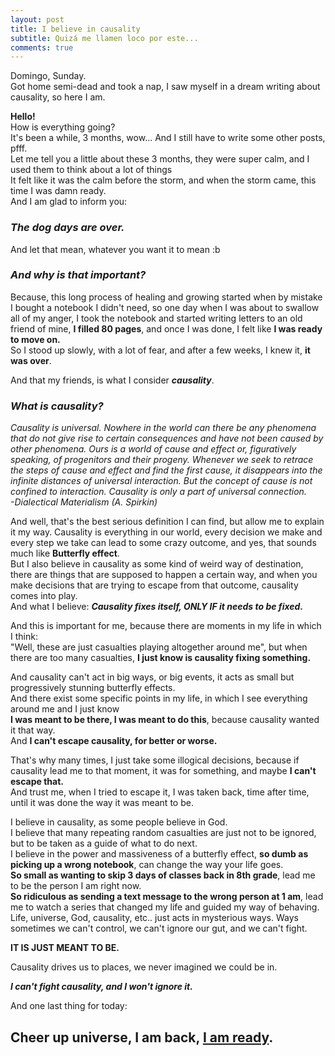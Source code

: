 ```yaml
---
layout: post
title: I believe in causality
subtitle: Quizá me llamen loco por este...
comments: true
---
```


Domingo, Sunday.<br>
Got home semi-dead and took a nap, I saw myself in a dream writing about causality, so here I am.

**Hello!**<br>
How is everything going?<br>
It's been a while, 3 months, wow... And I still have to write some other posts, pfff.<br>
Let me tell you a little about these 3 months, they were super calm, and I used them to think about a lot of things<br> 
It felt like it was the calm before the storm, and when the storm came, this time I was damn ready.<br>
And I am glad to inform you: <br>
### ***The dog days are over.***
And let that mean, whatever you want it to mean :b

### ***And why is that important?***<br>
Because, this long process of healing and growing started when by mistake I bought a notebook I didn't need, so one day when I was about to swallow all of my anger, I took the notebook and started writing letters to an old friend of mine, **I filled 80 pages**, and once I was done, I felt like **I was ready to move on.**<br>
So I stood up slowly, with a lot of fear, and after a few weeks, I knew it, **it was over**.

And that my friends, is what I consider ***causality***.

### ***What is causality?***
_Causality is universal. Nowhere in the world can there be any phenomena that do not give rise to certain consequences and have not been caused by other phenomena. Ours is a world of cause and effect or, figuratively speaking, of progenitors and their progeny. Whenever we seek to retrace the steps of cause and effect and find the first cause, it disappears into the infinite distances of universal interaction. But the concept of cause is not confined to interaction. Causality is only a part of universal connection._<br>
<cite>-Dialectical Materialism (A. Spirkin)</cite>

And well, that's the best serious definition I can find, but allow me to explain it my way.
Causality is everything in our world, every decision we make and every step we take can lead to some crazy outcome, and yes, that sounds much like **Butterfly effect**.<br>
But I also believe in causality as some kind of weird way of destination, there are things that are supposed to happen a certain way, and when you make decisions that are trying to escape from that outcome, causality comes into play.<br>
And what I believe: ***Causality fixes itself, ONLY IF it needs to be fixed.***

And this is important for me, because there are moments in my life in which I think:<br>
"Well, these are just casualties playing altogether around me", but when there are too many casualties, **I just know is causality fixing something.**<br>

And causality can't act in big ways, or big events, it acts as small but progressively stunning butterfly effects.<br>
And there exist some specific points in my life, in which I see everything around me and I just know<br> 
**I was meant to be there, I was meant to do this**, because causality wanted it that way.<br>
And **I can't escape causality, for better or worse.**<br>

That's why many times, I just take some illogical decisions, because if causality lead me to that moment, it was for something, and maybe **I can't escape that.**<br>
And trust me, when I tried to escape it, I was taken back, time after time, until it was done the way it was meant to be.<br>

I believe in causality, as some people believe in God.<br>
I believe that many repeating random casualties are just not to be ignored, but to be taken as a guide of what to do next.<br>
I believe in the power and massiveness of a butterfly effect, **so dumb as picking up a wrong notebook**, can change the way your life goes.<br>
**So small as wanting to skip 3 days of classes back in 8th grade**, lead me to be the person I am right now.<br>
**So ridiculous as sending a text message to the wrong person at 1 am**, lead me to watch a series that changed my life and guided my way of behaving.<br>
Life, universe, God, causality, etc.. just acts in mysterious ways. Ways sometimes we can't control, we can't ignore our gut, and we can't fight. <br>

**IT IS JUST MEANT TO BE.**<br>

Causality drives us to places, we never imagined we could be in.<br>

***I can't fight causality, and I won't ignore it.***

And one last thing for today:
## Cheer up universe, I am back, [I am ready](https://www.youtube.com/watch?v=cIXQjSo4GCE).

